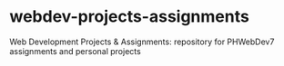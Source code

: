 # webdev-projects-assignments
Web Development Projects &amp; Assignments: repository for PHWebDev7 assignments and personal projects
